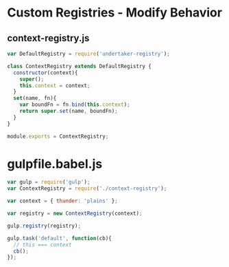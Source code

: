 # Custom Registries - Modify Behavior

## context-registry.js
```js
var DefaultRegistry = require('undertaker-registry');

class ContextRegistry extends DefaultRegistry {
  constructor(context){
    super();
    this.context = context;
  }
  set(name, fn){
    var boundFn = fn.bind(this.context);
    return super.set(name, boundFn);
  }
}

module.exports = ContextRegistry;
```

# gulpfile.babel.js
```js
var gulp = require('gulp');
var ContextRegistry = require('./context-registry');

var context = { thunder: 'plains' };

var registry = new ContextRegistry(context);

gulp.registry(registry);

gulp.task('default', function(cb){
  // this === context
  cb();
});
```
